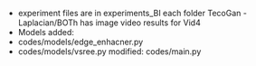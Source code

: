  - experiment files are in experiments_BI each folder TecoGan - Laplacian/BOTh has image video results for Vid4
 - Models added:
 - codes/models/edge_enhacner.py
 - codes/models/vsree.py
  modified: codes/main.py
